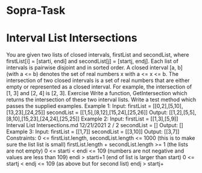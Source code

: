 # Sopra-Task

# Interval List Intersections
You are given two lists of closed intervals, firstList and secondList, where firstList[i] = [starti, endi] and
secondList[j] = [startj, endj]. Each list of intervals is pairwise disjoint and in sorted order.
A closed interval [a, b] (with a <= b) denotes the set of real numbers x with a <= x <= b.
The intersection of two closed intervals is a set of real numbers that are either empty or represented as a
closed interval. For example, the intersection of [1, 3] and [2, 4] is [2, 3].
Exercise
Write a function, GetIntersection which returns the intersection of these two interval lists.
Write a test method which passes the supplied examples.
Example 1:
Input:
firstList = [[0,2],[5,10],[13,23],[24,25]]
secondList = [[1,5],[8,12],[15,24],[25,26]]
Output:
[[1,2],[5,5],[8,10],[15,23],[24,24],[25,25]]
Example 2:
Input:
firstList = [[1,3],[5,9]]
Interval List Intersections.md 12/21/2021
2 / 2
secondList = []
Output:
[]
Example 3:
Input:
firstList = [[1,7]]
secondList = [[3,10]]
Output:
[[3,7]]
Constraints:
0 <= firstList.length, secondList.length <= 1000 (this is to make sure the list list is small)
firstList.length + secondList.length >= 1 (the lists are not empty)
0 <= starti < endi <= 109 (numbers are not negative and values are less than 109)
endi > starti+1 (end of list is larger than start)
0 <= startj < endj <= 109 (as above but for second list)
endj > startj+
